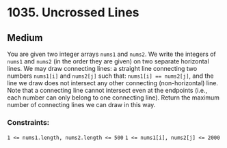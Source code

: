# 1035. Uncrossed Lines

## Medium

You are given two integer arrays `nums1` and `nums2`. We write the integers of `nums1` and `nums2` (in the order they
are given) on two separate horizontal lines. We may draw connecting lines: a straight line connecting two
numbers `nums1[i]` and `nums2[j]` such that: `nums1[i] == nums2[j]`, and the line we draw does not intersect any other
connecting (non-horizontal) line. Note that a connecting line cannot intersect even at the endpoints (i.e., each number
can only belong to one connecting line). Return the maximum number of connecting lines we can draw in this way.

### Constraints:

`1 <= nums1.length, nums2.length <= 500`
`1 <= nums1[i], nums2[j] <= 2000`